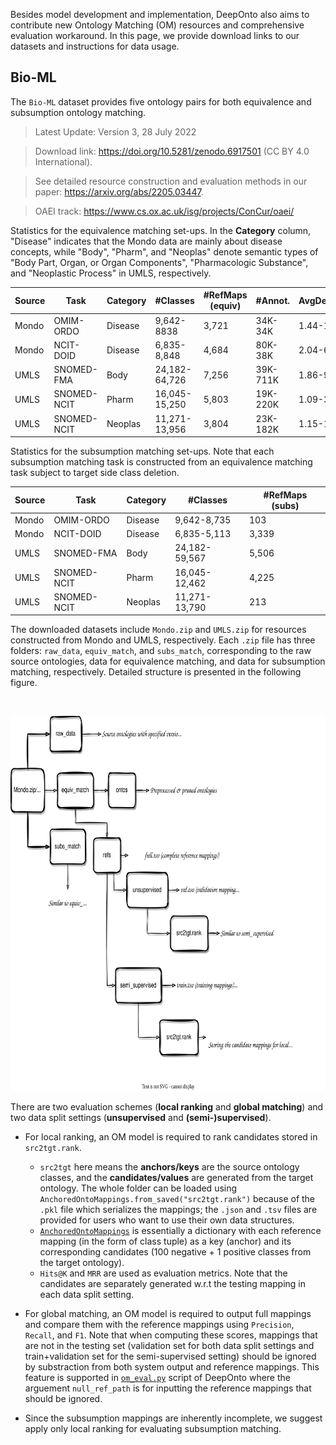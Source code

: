 <!---
Copyright 2021 Yuan He (KRR-Oxford). All rights reserved.

Licensed under the Apache License, Version 2.0 (the "License");
you may not use this file except in compliance with the License.
You may obtain a copy of the License at

    http://www.apache.org/licenses/LICENSE-2.0

Unless required by applicable law or agreed to in writing, software
distributed under the License is distributed on an "AS IS" BASIS,
WITHOUT WARRANTIES OR CONDITIONS OF ANY KIND, either express or implied.
See the License for the specific language governing permissions and
limitations under the License.
-->

Besides model development and implementation, DeepOnto also aims to contribute new Ontology Matching (OM) resources and comprehensive evaluation workaround. In this page, we provide download links to our datasets and instructions for data usage.

## Bio-ML

The `Bio-ML` dataset provides five ontology pairs for both equivalence and subsumption ontology matching.

> Latest Update: Version 3, 28 July 2022

> Download link: https://doi.org/10.5281/zenodo.6917501 (CC BY 4.0 International).

> See detailed resource construction and evaluation methods in our paper: https://arxiv.org/abs/2205.03447.

> OAEI track: https://www.cs.ox.ac.uk/isg/projects/ConCur/oaei/ 

Statistics for the equivalence matching set-ups. In the **Category** column, "Disease" indicates that the Mondo data are mainly about disease concepts, while "Body", "Pharm", and "Neoplas" denote semantic types of "Body Part, Organ, or Organ Components", "Pharmacologic Substance", and "Neoplastic Process" in UMLS, respectively.

| Source | Task        | Category | #Classes      | #RefMaps (equiv) | #Annot.  | AvgDepths |
|--------|-------------|----------|---------------|------------------|----------|-----------|
| Mondo  | OMIM-ORDO   | Disease  | 9,642-8838    | 3,721            | 34K-34K  | 1.44-1.63 |
| Mondo  | NCIT-DOID   | Disease  | 6,835-8,848   | 4,684            | 80K-38K  | 2.04-6.85 |
| UMLS   | SNOMED-FMA  | Body     | 24,182-64,726 | 7,256            | 39K-711K | 1.86-9.32 |
| UMLS   | SNOMED-NCIT | Pharm    | 16,045-15,250 | 5,803            | 19K-220K | 1.09-3.26 |
| UMLS   | SNOMED-NCIT | Neoplas  | 11,271-13,956 | 3,804            | 23K-182K | 1.15-1.68 |

Statistics for the subsumption matching set-ups. Note that each subsumption matching task is constructed from an equivalence matching task subject to target side class deletion.


| Source | Task        | Category | #Classes      | #RefMaps (subs)  |
|--------|-------------|----------|---------------|------------------|
| Mondo  | OMIM-ORDO   | Disease  | 9,642-8,735   | 103              | 
| Mondo  | NCIT-DOID   | Disease  | 6,835-5,113   | 3,339            | 
| UMLS   | SNOMED-FMA  | Body     | 24,182-59,567 | 5,506            | 
| UMLS   | SNOMED-NCIT | Pharm    | 16,045-12,462 | 4,225            | 
| UMLS   | SNOMED-NCIT | Neoplas  | 11,271-13,790 | 213              | 

The downloaded datasets include `Mondo.zip` and `UMLS.zip` for resources constructed from Mondo and UMLS, respectively.
Each `.zip` file has three folders: `raw_data`, `equiv_match`, and `subs_match`, corresponding to the raw source ontologies, data for equivalence matching, and data for subsumption matching, respectively. Detailed structure is presented in the following figure. 

<br/>
<p align="center">
  <a href="https://doi.org/10.5281/zenodo.6917501">
    <img alt="deeponto" src="https://raw.githubusercontent.com/KRR-Oxford/DeepOnto/main/docs/images/largebiomeddata.svg" height="600" style="width: 100%;">
  </a>
</p>

There are two evaluation schemes (**local ranking** and **global matching**) and two data split settings (**unsupervised** and **(semi-)supervised**).

- For local ranking, an OM model is required to rank candidates stored in `src2tgt.rank`.
  -  `src2tgt` here means the **anchors/keys** are the source ontology classes, and the **candidates/values** are generated from the target ontology. The whole folder can be loaded using `AnchoredOntoMappings.from_saved("src2tgt.rank")` because of the `.pkl` file which serializes the mappings; the `.json` and `.tsv` files are provided for users who want to use their own data structures.
  - [`AnchoredOntoMappings`](data_structures?id=anchoredontomappings) is essentially a dictionary with each reference mapping (in the form of class tuple) as a key (anchor) and its corresponding candidates (100 negative + 1 positive classes from the target ontology). 
  - `Hits@K` and `MRR` are used as evaluation metrics. Note that the candidates are separately generated w.r.t the testing mapping in each data split setting.

- For global matching, an OM model is required to output full mappings and compare them with the reference mappings using `Precision`, `Recall`, and `F1`. Note that when computing these scores, mappings that are not in the testing set (validation set for both data split settings and train+validation set for the semi-supervised setting) should be ignored by substraction from both system output and reference mappings. This feature is supported in [`om_eval.py`](using_deeponto?id=om-evaluation) script of DeepOnto where the arguement `null_ref_path` is for inputting the reference mappings that should be ignored.

- Since the subsumption mappings are inherently incomplete, we suggest apply only local ranking for evaluating subsumption matching.

